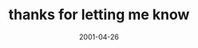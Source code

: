 ---
layout: base.njk
title : 'thanks for letting me know' 
view_title : 'thanks for letting me know' 
year : '2001' 
date : '2001-04-26' 
img_file : '/drawing/lettingmeknow.png' 
html_file : 'lettingmeknow' 
next_html : 'needstolearn.html' 
year_order : '74' 
permalink : "title/{{html_file}}.html"
---